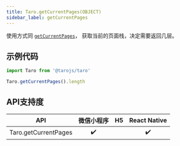 ```yaml
---
title: Taro.getCurrentPages(OBJECT)
sidebar_label: getCurrentPages
---
```



使用方式同 [`getCurrentPages`](https://developers.weixin.qq.com/miniprogram/dev/framework/app-service/route.html#getcurrentpages)， 获取当前的页面栈，决定需要返回几层。

## 示例代码

```jsx
import Taro from '@tarojs/taro'

Taro.getCurrentPages().length
```



## API支持度


| API | 微信小程序 | H5 | React Native |
| :-: | :-: | :-: | :-: |
| Taro.getCurrentPages | ✔️ |   | ✔️|

